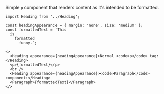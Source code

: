 
Simple `p` component that renders content as it's intended to be formatted.

```tsx
import Heading from '../Heading';

const headingAppearance = { margin: 'none', size: 'medium' };
const formattedText = `This
  is
    formatted
      funny.`;

<>
  <Heading appearance={headingAppearance}>Normal <code>p</code> tag:</Heading>
  <p>{formattedText}</p>
  <br />
  <Heading appearance={headingAppearance}><code>Paragraph</code> component:</Heading>
  <Paragraph>{formattedText}</Paragraph>
</>
```
